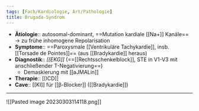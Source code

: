 ```yaml
---
tags: [Fach/Kardiologie, Art/Pathologie]
title: Brugada-Syndrom
---
```

- **Ätiologie**:: autosomal-dominant, ==Mutation kardiale [[Na+]] Kanäle== → zu frühe inhomogene Repolarisation
- **Symptome**:: ==Paroxysmale [[Ventrikuläre Tachykardie]], insb. [[Torsade de Pointes]]== (aus [[Bradykardie]] heraus)
- **Diagnostik**:: *[[EKG]]* (==[[Rechtsschenkelblock]], STE in V1-V3 mit anschließender T-Negativierung==)
	- Demaskierung mit [[aJMALin]]
- **Therapie**:: [[ICD]]
- **Cave**:: [[KI]] für [[β-Blocker]] ([[Bradykardie]])
---
![[Pasted image 20230303114118.png]]
